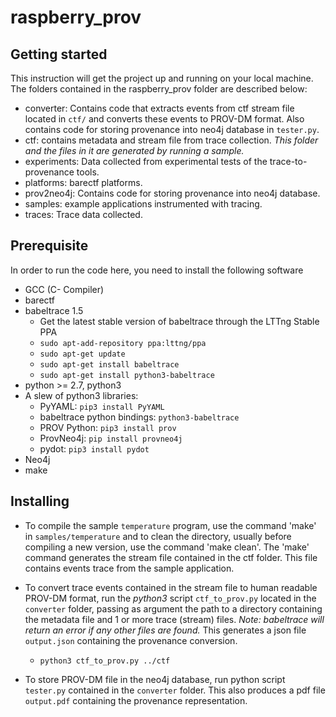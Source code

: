 # raspberry_prov

## Getting started
This instruction will get the project up and running on your local machine. The folders contained in the raspberry_prov folder are described below:

* converter: Contains code that extracts events from ctf stream file located in `ctf/` and converts these events to PROV-DM format. Also contains code for storing provenance into neo4j database in `tester.py`.
* ctf: contains metadata and stream file from trace collection. *This folder and the files in it are generated by running a sample.*
* experiments: Data collected from experimental tests of the trace-to-provenance tools.
* platforms: barectf platforms.
* prov2neo4j: Contains code for storing provenance into neo4j database.
* samples: example applications instrumented with tracing.
* traces: Trace data collected.

## Prerequisite

In order to run the code here, you need to install the following software

* GCC (C- Compiler)
* barectf
* babeltrace 1.5
  * Get the latest stable version of babeltrace through the LTTng Stable PPA
  * `sudo apt-add-repository ppa:lttng/ppa`
  * `sudo apt-get update`
  * `sudo apt-get install babeltrace`
  * `sudo apt-get install python3-babeltrace`
* python >= 2.7, python3
* A slew of python3 libraries:
  * PyYAML: `pip3 install PyYAML`
  * babeltrace python bindings: `python3-babeltrace`
  * PROV Python: `pip3 install prov`
  * ProvNeo4j: `pip install provneo4j`
  * pydot: `pip3 install pydot`
* Neo4j
* make


## Installing

* To compile the sample `temperature` program, use the command 'make' in `samples/temperature` and to clean the directory, usually before compiling a new version, use the command 'make clean'. The 'make' command generates the stream file contained in the ctf folder. This file contains events trace from the sample application. 

* To convert trace events contained in the stream file to human readable PROV-DM format, run the *python3* script `ctf_to_prov.py` located in the `converter` folder, passing as argument the path to a directory containing the metadata file and 1 or more trace (stream) files. *Note: babeltrace will return an error if any other files are found.* This generates a json file `output.json` containing the provenance conversion.
  * `python3 ctf_to_prov.py ../ctf`


* To store PROV-DM file in the neo4j database, run python script `tester.py` contained in the `converter` folder. This also produces a pdf file `output.pdf` containing the provenance representation.







